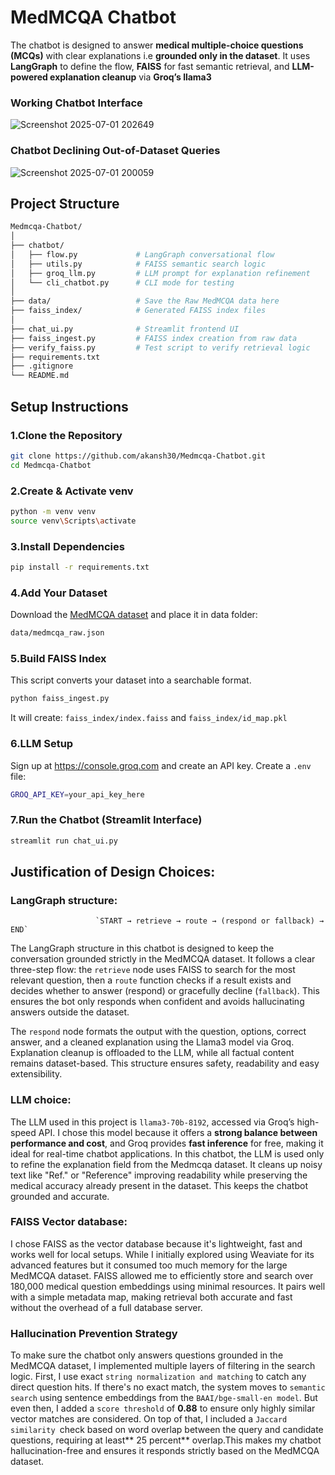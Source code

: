 # MedMCQA Chatbot

The chatbot is designed to answer **medical multiple-choice questions (MCQs)** with clear explanations i.e **grounded only in the dataset**. It uses **LangGraph** to define the flow, **FAISS** for fast semantic retrieval, and **LLM-powered explanation cleanup** via **Groq’s llama3**

### Working Chatbot Interface
![Screenshot 2025-07-01 202649](https://github.com/user-attachments/assets/0e9decdf-3a37-4d10-9c42-f24aecb22cd1)

### Chatbot Declining Out-of-Dataset Queries
![Screenshot 2025-07-01 200059](https://github.com/user-attachments/assets/bdb6d227-21bb-40af-a0a4-7b188c1d4d0a)

## Project Structure
```bash
Medmcqa-Chatbot/
│
├── chatbot/
│   ├── flow.py             # LangGraph conversational flow
│   ├── utils.py            # FAISS semantic search logic
│   ├── groq_llm.py         # LLM prompt for explanation refinement
│   └── cli_chatbot.py      # CLI mode for testing
│
├── data/                   # Save the Raw MedMCQA data here
├── faiss_index/            # Generated FAISS index files
│
├── chat_ui.py              # Streamlit frontend UI
├── faiss_ingest.py         # FAISS index creation from raw data
├── verify_faiss.py         # Test script to verify retrieval logic
├── requirements.txt
├── .gitignore
└── README.md
```
## Setup Instructions

### 1.Clone the Repository

```bash
git clone https://github.com/akansh30/Medmcqa-Chatbot.git
cd Medmcqa-Chatbot
```
### 2.Create & Activate venv
```bash
python -m venv venv
source venv\Scripts\activate
```
### 3.Install Dependencies
```bash
pip install -r requirements.txt
```
### 4.Add Your Dataset
Download the [MedMCQA dataset](https://huggingface.co/datasets/openlifescienceai/medmcqa) and place it in data folder:
```bash
data/medmcqa_raw.json
```
### 5.Build FAISS Index
This script converts your dataset into a searchable format.
```bash
python faiss_ingest.py
```
It will create: `faiss_index/index.faiss` and `faiss_index/id_map.pkl`

### 6.LLM Setup
Sign up at <https://console.groq.com> and create an API key.
Create a `.env` file:
```bash
GROQ_API_KEY=your_api_key_here
```
### 7.Run the Chatbot (Streamlit Interface)
```bash
streamlit run chat_ui.py
```
## Justification of Design Choices:

### LangGraph structure:
                       `START → retrieve → route → (respond or fallback) → END`
The LangGraph structure in this chatbot is designed to keep the conversation grounded strictly in the MedMCQA dataset. It follows a clear three-step flow: the `retrieve` node uses FAISS to search for the most relevant question, then a `route` function checks if a result exists and decides whether to answer (respond) or gracefully decline (`fallback`). This ensures the bot only responds when confident and avoids hallucinating answers outside the dataset.

The `respond` node formats the output with the question, options, correct answer, and a cleaned explanation using the Llama3 model via Groq. Explanation cleanup is offloaded to the LLM, while all factual content remains dataset-based. This structure ensures safety, readability and easy extensibility.

### LLM choice:
The LLM used in this project is `llama3-70b-8192`, accessed via Groq’s high-speed API. I chose this model because it offers a **strong balance between performance and cost**, and Groq provides **fast inference** for free, making it ideal for real-time chatbot applications. In this chatbot, the LLM is used only to refine the explanation field from the Medmcqa dataset. It cleans up noisy text like "Ref." or "Reference" improving readability while preserving the medical accuracy already present in the dataset. This keeps the chatbot grounded and accurate.

### FAISS Vector database:
I chose FAISS as the vector database because it's lightweight, fast and works well for local setups. While I initially explored using Weaviate for its advanced features but it consumed too much memory for the large MedMCQA dataset. FAISS allowed me to efficiently store and search over 180,000 medical question embeddings using minimal resources. It pairs well with a simple metadata map, making retrieval both accurate and fast without the overhead of a full database server.

### Hallucination Prevention Strategy
To make sure the chatbot only answers questions grounded in the MedMCQA dataset, I implemented multiple layers of filtering in the search logic. First, I use exact `string normalization and matching` to catch any direct question hits. If there's no exact match, the system moves to `semantic search` using sentence embeddings from the `BAAI/bge-small-en model`. But even then, I added a `score threshold` of **0.88** to ensure only highly similar vector matches are considered. On top of that, I included a `Jaccard similarity `check based on word overlap between the query and candidate questions, requiring at least** 25 percent** overlap.This makes my chatbot hallucination-free and ensures it responds strictly based on the MedMCQA dataset.




